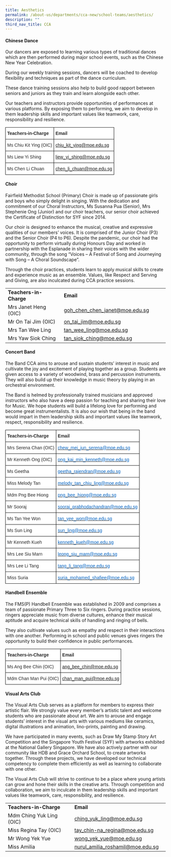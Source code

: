 ```yaml
---
title: Aesthetics
permalink: /about-us/departments/cca-new/school-teams/aesthetics/
description: ""
third_nav_title: CCA
---
```

<h4><strong>Chinese Dance</strong></h4>
<p>Our dancers are exposed to learning various types of traditional dances which are then performed during major school events, such as the Chinese New Year Celebration.&nbsp;</p>
<p>During our weekly training sessions, dancers will be coached to develop flexibility and techniques as part of the dance curriculum.&nbsp;</p>
<p>These dance training sessions also help to build good rapport between seniors and juniors as they train and learn alongside each other.&nbsp;</p>
<p>Our teachers and instructors provide opportunities of performances at various platforms. By exposing them to performing, we aim to develop in them leadership skills and important values like teamwork, care, responsibility and resilience.</p>
<style type="text/css">
.tg  {border-collapse:collapse;border-spacing:0;}
.tg td{border-color:black;border-style:solid;border-width:1px;font-family:Arial, sans-serif;font-size:14px;
  overflow:hidden;padding:10px 5px;word-break:normal;}
.tg th{border-color:black;border-style:solid;border-width:1px;font-family:Arial, sans-serif;font-size:14px;
  font-weight:normal;overflow:hidden;padding:10px 5px;word-break:normal;}
.tg .tg-9v25{background-color:#FFF;color:#414CA0;text-align:left;text-decoration:underline;vertical-align:top}
.tg .tg-7zkw{background-color:#FFF;color:#282828;text-align:left;vertical-align:top}
.tg .tg-hr73{background-color:#FFF;color:#282828;font-weight:bold;text-align:left;vertical-align:top}
</style>
<table class="tg">
<thead>
  <tr>
    <th class="tg-hr73"><span style="color:#282828">Teachers-in-Charge</span></th>
    <th class="tg-hr73"><span style="color:#282828">Email</span></th>
  </tr>
</thead>
<tbody>
  <tr>
    <td class="tg-7zkw"><span style="color:#282828">Ms Chiu Kit Ying (OIC)</span></td>
    <td class="tg-9v25"><a href="mailto:chiu_kit_ying@moe.edu.sg">chiu_kit_ying@moe.edu.sg</a></td>
  </tr>
  <tr>
    <td class="tg-7zkw"><span style="color:#282828">Ms Liew Yi Shing</span></td>
    <td class="tg-9v25"><a href="mailto:liew_yi_shing@moe.edu.sg">liew_yi_shing@moe.edu.sg</a></td>
  </tr>
  <tr>
    <td class="tg-7zkw"><span style="color:#282828">Ms Chen Li Chuan</span></td>
    <td class="tg-9v25"><a href="mailto:chen_li_chuan@moe.edu.sg">chen_li_chuan@moe.edu.sg</a></td>
  </tr>
</tbody>
</table>
<section id="choir">
<h4><strong>Choir</strong></h4></section>
<p>Fairfield Methodist School (Primary) Choir is made up of passionate girls and boys who simply delight in singing. With the dedication and commitment of our Choral Instructors, Ms Susanna Pua (Senior), Mrs Stephenie Ong (Junior) and our choir teachers, our senior choir achieved the Certificate of Distinction for SYF since 2014.</p>
<p>Our choir is designed to enhance the musical, creative and expressive qualities of our members’ voices. It is comprised of the Junior Choir (P3) and the Senior Choir (P4 to P6). Despite the pandemic, our choir had the opportunity to perform virtually during Honours Day and worked in partnership with the Esplanade in sharing their voices with the wider community, through the song “Voices – A Festival of Song and Journeying with Song – A Choral Soundscape”.</p>
<p>Through the choir practices, students learn to apply musical skills to create and experience music as an ensemble. Values, like Respect and Serving and Giving, are also inculcated during CCA practice sessions.</p>
<table>
<tbody>
<tr>
<td width="186"><strong>Teachers-in-Charge</strong></td>
<td width="327"><strong>Email</strong></td>
</tr>
<tr>
<td width="186">Mrs Janet Heng (OIC)</td>
<td width="327"><a href="mailto:goh_chen_chen_janet@moe.edu.sg">goh_chen_chen_janet@moe.edu.sg</a></td>
</tr>
<tr>
<td width="186">Mr On Tai Jim (OIC)</td>
<td width="327"><a href="mailto:on_tai_jim@moe.edu.sg">on_tai_jim@moe.edu.sg</a></td>
</tr>
<tr>
<td width="186">Mrs Tan Wee Ling</td>
<td width="327"><a href="mailto:tan_wee_ling@moe.edu.sg">tan_wee_ling@moe.edu.sg</a></td>
</tr>
<tr>
<td width="186">Mrs Yaw Siok Ching</td>
<td width="327"><a href="mailto:tan_siok_ching@moe.edu.sg">tan_siok_ching@moe.edu.sg</a></td>
</tr>
</tbody>
</table>
<p></p><section id="concert-band"><p></p>
<h4><strong>Concert Band</strong></h4>
<p>The Band CCA aims to arouse and sustain students’ interest in music and cultivate the joy and excitement of playing together as a group. Students are given access to a variety of woodwind, brass and percussion instruments. They will also build up their knowledge in music theory by playing in an orchestral environment.&nbsp;</p>
<p>The Band is helmed by professionally trained musicians and approved instructors who also have a deep passion for teaching and sharing their love for Music. We hope students will build a lifelong love for performing and become great instrumentalists. It is also our wish that being in the band would impart in them leadership skills and important values like teamwork, respect, responsibility and resilience.</p></section>
<style type="text/css">
.tg  {border-collapse:collapse;border-spacing:0;}
.tg td{border-color:black;border-style:solid;border-width:1px;font-family:Arial, sans-serif;font-size:14px;
  overflow:hidden;padding:10px 5px;word-break:normal;}
.tg th{border-color:black;border-style:solid;border-width:1px;font-family:Arial, sans-serif;font-size:14px;
  font-weight:normal;overflow:hidden;padding:10px 5px;word-break:normal;}
.tg .tg-7zkw{background-color:#FFF;color:#282828;text-align:left;vertical-align:top}
.tg .tg-hr73{background-color:#FFF;color:#282828;font-weight:bold;text-align:left;vertical-align:top}
.tg .tg-wogo{background-color:#FFF;color:#0563C1;text-align:left;text-decoration:underline;vertical-align:top}
</style>
<table class="tg">
<thead>
  <tr>
    <th class="tg-hr73"><span style="color:#282828">Teachers-in-Charge</span></th>
    <th class="tg-hr73"><span style="color:#282828">Email</span></th>
  </tr>
</thead>
<tbody>
  <tr>
    <td class="tg-7zkw"><span style="color:#282828">Mrs Serena Chan (OIC)</span></td>
    <td class="tg-wogo"><a href="mailto:chew_mei_jun_serena@moe.edu.sg"><span style="color:#0563C1">chew_mei_jun_serena@moe.edu.sg</span></a></td>
  </tr>
  <tr>
    <td class="tg-7zkw"><span style="color:#282828">Mr Kenneth Ong (OIC)</span></td>
    <td class="tg-wogo"><a href="mailto:ong_kai_min_kenneth@moe.edu.sg"><span style="color:#0563C1">ong_kai_min_kenneth@moe.edu.sg</span></a></td>
  </tr>
  <tr>
    <td class="tg-7zkw"><span style="color:#282828">Ms Geetha</span></td>
    <td class="tg-wogo"><a href="mailto:geetha_rajendran@moe.edu.sg"><span style="color:#0563C1">geetha_rajendran@moe.edu.sg</span></a></td>
  </tr>
  <tr>
    <td class="tg-7zkw"><span style="color:#282828">Miss Melody Tan</span></td>
    <td class="tg-wogo"><a href="mailto:melody_tan_chiu_ling@moe.edu.sg"><span style="color:#0563C1">melody_tan_chiu_ling@moe.edu.sg</span></a></td>
  </tr>
  <tr>
    <td class="tg-7zkw"><span style="color:#282828">Mdm Png Bee Hiong</span></td>
    <td class="tg-wogo"><a href="mailto:png_bee_hiong@moe.edu.sg"><span style="color:#0563C1">png_bee_hiong@moe.edu.sg</span></a></td>
  </tr>
  <tr>
    <td class="tg-7zkw"><span style="color:#282828">Mr Sooraj</span></td>
    <td class="tg-wogo"><a href="mailto:sooraj_prabhodachandran@moe.edu.sg"><span style="color:#0563C1">sooraj_prabhodachandran@moe.edu.sg</span></a></td>
  </tr>
  <tr>
    <td class="tg-7zkw"><span style="color:#282828">Ms Tan Yee Won</span></td>
    <td class="tg-wogo"><a href="mailto:tan_yee_won@moe.edu.sg"><span style="color:#0563C1">tan_yee_won@moe.edu.sg</span></a></td>
  </tr>
  <tr>
    <td class="tg-7zkw"><span style="color:#282828">Ms Sun Ling</span></td>
    <td class="tg-wogo"><a href="mailto:sun_ling@moe.edu.sg"><span style="color:#0563C1">sun_ling@moe.edu.sg</span></a></td>
  </tr>
  <tr>
    <td class="tg-7zkw"><span style="color:#282828">Mr Kenneth Kueh</span></td>
    <td class="tg-wogo"><a href="mailto:kenneth_kueh@moe.edu.sg"><span style="color:#0563C1">kenneth_kueh@moe.edu.sg</span></a></td>
  </tr>
  <tr>
    <td class="tg-7zkw"><span style="color:#282828">Mrs Lee Siu Marn</span></td>
    <td class="tg-wogo"><a href="mailto:leong_siu_marn@moe.edu.sg"><span style="color:#0563C1">leong_siu_marn@moe.edu.sg</span></a></td>
  </tr>
  <tr>
    <td class="tg-7zkw"><span style="color:#282828">Mrs Lee Li Tang</span></td>
    <td class="tg-wogo"><a href="mailto:tang_li_tang@moe.edu.sg"><span style="color:#0563C1">tang_li_tang@moe.edu.sg</span></a></td>
  </tr>
  <tr>
    <td class="tg-7zkw"><span style="color:#282828">Miss Suria</span></td>
    <td class="tg-wogo"><a href="mailto:suria_mohamed_shafiee@moe.edu.sg"><span style="color:#0563C1">suria_mohamed_shafiee@moe.edu.sg</span></a></td>
  </tr>
</tbody>
</table>
<section id="handbell-ensemble">
<h4><strong>Handbell Ensemble</strong></h4>
<p>The FMS(P) Handbell Ensemble was established in 2009 and comprises a team of passionate Primary Three to Six ringers. During practice sessions, ringers appreciate music from diverse cultures, enhance their musical aptitude and acquire technical skills of handling and ringing of bells.</p>
<p>They also cultivate values such as empathy and respect in their interactions with one another. Performing in school and public venues gives ringers the opportunity to build their confidence in public performances.</p>
</section>
<style type="text/css">
.tg  {border-collapse:collapse;border-spacing:0;}
.tg td{border-color:black;border-style:solid;border-width:1px;font-family:Arial, sans-serif;font-size:14px;
  overflow:hidden;padding:10px 5px;word-break:normal;}
.tg th{border-color:black;border-style:solid;border-width:1px;font-family:Arial, sans-serif;font-size:14px;
  font-weight:normal;overflow:hidden;padding:10px 5px;word-break:normal;}
.tg .tg-9v25{background-color:#FFF;color:#414CA0;text-align:left;text-decoration:underline;vertical-align:top}
.tg .tg-7zkw{background-color:#FFF;color:#282828;text-align:left;vertical-align:top}
.tg .tg-hr73{background-color:#FFF;color:#282828;font-weight:bold;text-align:left;vertical-align:top}
</style>
<table class="tg">
<thead>
  <tr>
    <th class="tg-hr73"><span style="color:#282828">Teachers-in-Charge</span></th>
    <th class="tg-hr73"><span style="color:#282828">Email</span></th>
  </tr>
</thead>
<tbody>
  <tr>
    <td class="tg-7zkw"><span style="color:#282828">Ms Ang Bee Chin (OIC)</span></td>
    <td class="tg-9v25"><a href="mailto:ang_bee_chin@moe.edu.sg">ang_bee_chin@moe.edu.sg</a></td>
  </tr>
  <tr>
    <td class="tg-7zkw"><span style="color:#282828">Mdm Chan Man Pui (OIC)</span></td>
    <td class="tg-9v25"><a href="mailto:chan_man_pui@moe.edu.sg">chan_man_pui@moe.edu.sg</a></td>
  </tr>
</tbody>
</table>
<section id="visual-arts-club">
<h4><strong>Visual Arts Club</strong></h4>
<p>The Visual Arts Club&nbsp;serves as a platform for members to express their artistic flair. We strongly value every member’s artistic talent and welcome students who are passionate about art.&nbsp;We aim to arouse and engage students’ interest in the visual arts with various mediums like ceramics, digital illustrations and animation, lino-prints, painting and drawing.</p>
<p>We have participated in many events, such as Draw My Stamp Story Art Competition and the Singapore Youth Festival (SYF) with artworks exhibited at the National Gallery Singapore. We have also actively partner with our community like HDB and Grace Orchard School, to create artworks together. Through these projects, we have developed our technical competency to complete them efficiently as well as learning to collaborate with one other.</p>
<p>The Visual Arts Club will strive to continue to be a place where young artists can grow and hone their skills in the creative arts. Through competition and collaboration,&nbsp;we aim to inculcate in them leadership skills and important values like teamwork, care, responsibility, and resilience.</p>
</section>
<table>
<tbody>
<tr>
<td width="210"><strong>Teachers-in-Charge</strong></td>
<td width="281"><strong>Email</strong></td>
</tr>
<tr>
<td width="210">Mdm Ching Yuk Ling (OIC)</td>
<td width="281"><a href="mailto:ching_yuk_ling@moe.edu.sg">ching_yuk_ling@moe.edu.sg</a></td>
</tr>
<tr>
<td width="210">Miss Regina Tay (OIC)</td>
<td width="281"><a href="mailto:tay_chin-na_regina@moe.edu.sg">tay_chin-na_regina@moe.edu.sg</a></td>
</tr>
<tr>
<td width="210">Mr Wong Yek Yue</td>
<td width="281"><a href="mailto:wong_yek_yue@moe.edu.sg">wong_yek_yue@moe.edu.sg</a></td>
</tr>
<tr>
<td width="210">Miss Amilia</td>
<td width="281"><a href="mailto:nurul_amilia_roshamil@moe.edu.sg">nurul_amilia_roshamil@moe.edu.sg</a></td>
</tr>
</tbody>
</table>